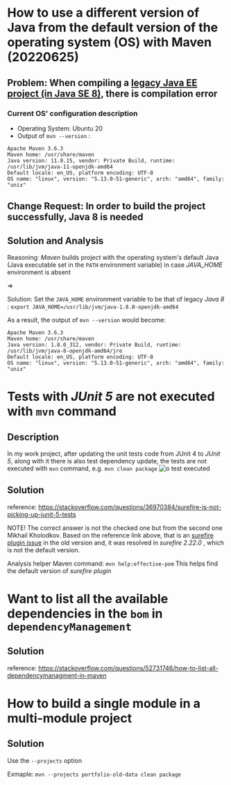 # How to use a different version of Java from the default version of the operating system (OS) with Maven (20220625)
## Problem: When compiling a [legacy Java EE project (in Java SE 8)](https://github.com/javaee/tutorial-examples), there is compilation error
### Current OS' configuration description
* Operating System: Ubuntu 20
* Output of `mvn --version` :

```
Apache Maven 3.6.3
Maven home: /usr/share/maven
Java version: 11.0.15, vendor: Private Build, runtime: /usr/lib/jvm/java-11-openjdk-amd64
Default locale: en_US, platform encoding: UTF-8
OS name: "linux", version: "5.13.0-51-generic", arch: "amd64", family: "unix"
```

## Change Request: In order to build the project successfully, Java 8 is needed

## Solution and Analysis
Reasoning: *Maven* builds project with the operating system's default Java (Java executable set in the `PATH` environment variable) in case *JAVA_HOME* environment is absent

=>

Solution: Set the `JAVA_HOME` environment variable to be that of legacy *Java 8* : `export JAVA_HOME=/usr/lib/jvm/java-1.8.0-openjdk-amd64`

As a result, the output of `mvn --version` would become:

```
Apache Maven 3.6.3
Maven home: /usr/share/maven
Java version: 1.8.0_312, vendor: Private Build, runtime: /usr/lib/jvm/java-8-openjdk-amd64/jre
Default locale: en_US, platform encoding: UTF-8
OS name: "linux", version: "5.13.0-51-generic", arch: "amd64", family: "unix"
```

# Tests with *JUnit 5* are not executed with `mvn` command
## Description
In my work project, after updating the unit tests code from JUnit 4 to *JUnit 5*, along with it there is also test dependency update, the tests are not executed with `mvn` command, e.g. `mvn clean package`
![o test executed](https://user-images.githubusercontent.com/3033388/172617932-28a62f0e-364c-4784-bec9-3940267cbfc8.png)
## Solution
reference: https://stackoverflow.com/questions/36970384/surefire-is-not-picking-up-junit-5-tests

NOTE! The correct answer is not the checked one but from the second one Mikhail Kholodkov. Based on the reference link above, that is an [surefire plugin issue](https://issues.apache.org/jira/browse/SUREFIRE-1330) in the old version and, it was resolved in *surefire 2.22.0* , which is not the default version.

Analysis helper Maven command: `mvn help:effective-pom`
This helps find the default version of *surefire plugin*

# Want to list all the available dependencies in the `bom` in `dependencyManagement`

## Solution
reference: https://stackoverflow.com/questions/52731746/how-to-list-all-dependencymanagment-in-maven

# How to build a single module in a multi-module project
## Solution
Use the `--projects` option

Exmaple: `mvn --projects portfolio-old-data clean package` 
